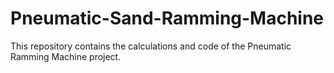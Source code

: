 # Pneumatic-Sand-Ramming-Machine
This repository contains the calculations and code of the Pneumatic Ramming Machine project. 
